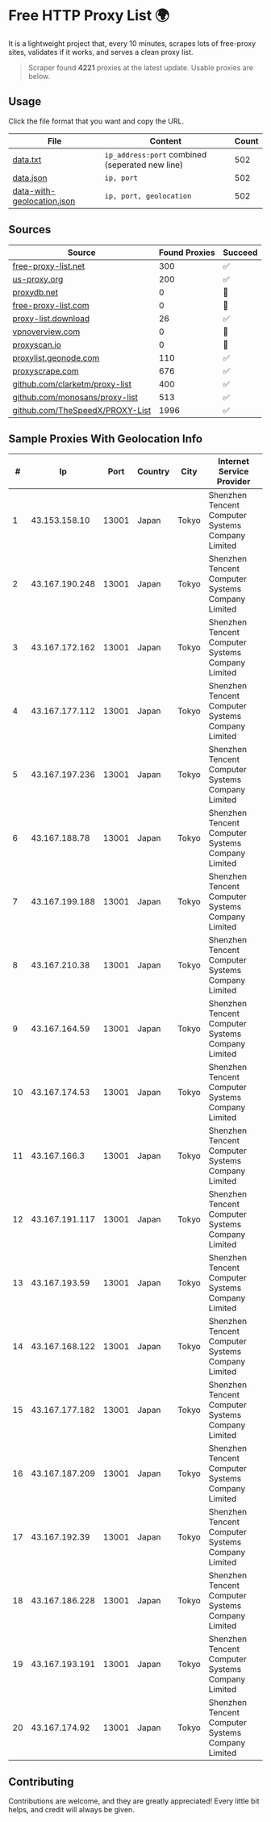 
# Free HTTP Proxy List 🌍

It is a lightweight project that, every 10 minutes, scrapes lots of free-proxy sites, validates if it works, and serves a clean proxy list.


> Scraper found **4221** proxies at the latest update. Usable proxies are below.

## Usage

Click the file format that you want and copy the URL.


|File|Content|Count|
|----|-------|-----|
|[data.txt](https://raw.githubusercontent.com/themiralay/Proxy-List-World/master/data.txt)|`ip_address:port` combined (seperated new line)|502|
|[data.json](https://raw.githubusercontent.com/themiralay/Proxy-List-World/master/data.json)|`ip, port`|502|
|[data-with-geolocation.json](https://raw.githubusercontent.com/themiralay/Proxy-List-World/master/data-with-geolocation.json)|`ip, port, geolocation`|502|

## Sources

|Source|Found Proxies|Succeed|
|------|-------------|-------|
|[free-proxy-list.net](https://free-proxy-list.net)|300|✅|
|[us-proxy.org](https://www.us-proxy.org)|200|✅|
|[proxydb.net](http://proxydb.net)|0|🚫|
|[free-proxy-list.com](https://free-proxy-list.com/?page=&port=&type%5B%5D=http&type%5B%5D=https&up_time=0&search=Search)|0|🚫|
|[proxy-list.download](https://www.proxy-list.download/HTTP)|26|✅|
|[vpnoverview.com](https://vpnoverview.com/privacy/anonymous-browsing/free-proxy-servers)|0|🚫|
|[proxyscan.io](https://www.proxyscan.io)|0|🚫|
|[proxylist.geonode.com](https://proxylist.geonode.com/api/proxy-list?limit=300&page=1&sort_by=lastChecked&sort_type=desc&protocols=http,https)|110|✅|
|[proxyscrape.com](https://api.proxyscrape.com/v2/?request=displayproxies&protocol=http&timeout=10000&country=all&ssl=all&anonymity=all)|676|✅|
|[github.com/clarketm/proxy-list](https://raw.githubusercontent.com/clarketm/proxy-list/master/proxy-list-raw.txt)|400|✅|
|[github.com/monosans/proxy-list](https://raw.githubusercontent.com/monosans/proxy-list/main/proxies/http.txt)|513|✅|
|[github.com/TheSpeedX/PROXY-List](https://raw.githubusercontent.com/TheSpeedX/PROXY-List/master/http.txt)|1996|✅|


## Sample Proxies With Geolocation Info

|#|Ip|Port|Country|City|Internet Service Provider|
|-|--|----|-------|----|-------------------------|
|1|43.153.158.10|13001|Japan|Tokyo|Shenzhen Tencent Computer Systems Company Limited|
|2|43.167.190.248|13001|Japan|Tokyo|Shenzhen Tencent Computer Systems Company Limited|
|3|43.167.172.162|13001|Japan|Tokyo|Shenzhen Tencent Computer Systems Company Limited|
|4|43.167.177.112|13001|Japan|Tokyo|Shenzhen Tencent Computer Systems Company Limited|
|5|43.167.197.236|13001|Japan|Tokyo|Shenzhen Tencent Computer Systems Company Limited|
|6|43.167.188.78|13001|Japan|Tokyo|Shenzhen Tencent Computer Systems Company Limited|
|7|43.167.199.188|13001|Japan|Tokyo|Shenzhen Tencent Computer Systems Company Limited|
|8|43.167.210.38|13001|Japan|Tokyo|Shenzhen Tencent Computer Systems Company Limited|
|9|43.167.164.59|13001|Japan|Tokyo|Shenzhen Tencent Computer Systems Company Limited|
|10|43.167.174.53|13001|Japan|Tokyo|Shenzhen Tencent Computer Systems Company Limited|
|11|43.167.166.3|13001|Japan|Tokyo|Shenzhen Tencent Computer Systems Company Limited|
|12|43.167.191.117|13001|Japan|Tokyo|Shenzhen Tencent Computer Systems Company Limited|
|13|43.167.193.59|13001|Japan|Tokyo|Shenzhen Tencent Computer Systems Company Limited|
|14|43.167.168.122|13001|Japan|Tokyo|Shenzhen Tencent Computer Systems Company Limited|
|15|43.167.177.182|13001|Japan|Tokyo|Shenzhen Tencent Computer Systems Company Limited|
|16|43.167.187.209|13001|Japan|Tokyo|Shenzhen Tencent Computer Systems Company Limited|
|17|43.167.192.39|13001|Japan|Tokyo|Shenzhen Tencent Computer Systems Company Limited|
|18|43.167.186.228|13001|Japan|Tokyo|Shenzhen Tencent Computer Systems Company Limited|
|19|43.167.193.191|13001|Japan|Tokyo|Shenzhen Tencent Computer Systems Company Limited|
|20|43.167.174.92|13001|Japan|Tokyo|Shenzhen Tencent Computer Systems Company Limited|



## Contributing

Contributions are welcome, and they are greatly appreciated! Every
little bit helps, and credit will always be given.

